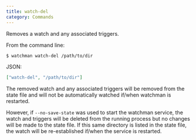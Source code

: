 ```yaml
---
title: watch-del
category: Commands
---
```


Removes a watch and any associated triggers.

From the command line:

```bash
$ watchman watch-del /path/to/dir
```

JSON:

```json
["watch-del", "/path/to/dir"]
```

The removed watch and any associated triggers will be removed from the state
file and will not be automatically watched if/when watchman is restarted.

However, if `--no-save-state` was used to start the watchman service, the watch
and triggers will be deleted from the running process but no changes will be
made to the state file. If this same directory is listed in the state file, the
watch will be re-established if/when the service is restarted.
